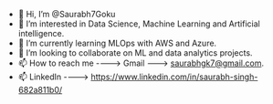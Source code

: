 - 👋 Hi, I’m @Saurabh7Goku
- 👀 I’m interested in Data Science, Machine Learning and Artificial intelligence.
- 🌱 I’m currently learning MLOps with AWS and Azure. 
- 💞️ I’m looking to collaborate on ML and data analytics projects.
- 📫 How to reach me ----> Gmail ---> saurabhgk7@gmail.com.                     
- 📫 LinkedIn ----> https://www.linkedin.com/in/saurabh-singh-682a811b0/
<!---
Saurabh7Goku/Saurabh7Goku is a ✨ special ✨ repository because its `README.md` (this file) appears on your GitHub profile.
You can click the Preview link to take a look at your changes.
--->
